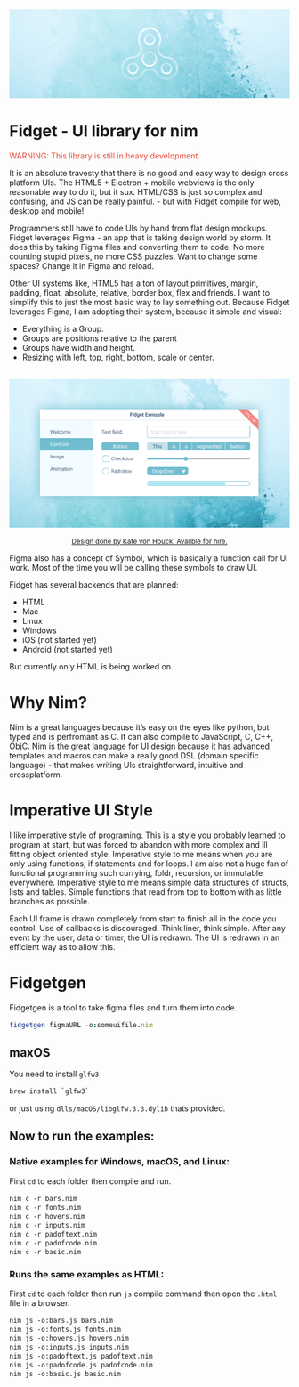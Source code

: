 <img src="examples/banner.png">

# Fidget - UI library for nim

<p style="color: #e74c3c">WARNING: This library is still in heavy development.</p>

It is an absolute travesty that there is no good and easy way to design cross platform UIs. The HTML5 + Electron + mobile webviews is the only reasonable way to do it, but it sux. HTML/CSS is just so complex and confusing, and JS can be really painful. - but with Fidget compile for web, desktop and mobile!

Programmers still have to code UIs by hand from flat design mockups. Fidget leverages Figma - an app that is taking design world by storm. It does this by taking Figma files and converting them to code. No more counting stupid pixels, no more CSS puzzles. Want to change some spaces? Change it in Figma and reload.

Other UI systems like, HTML5 has a ton of layout primitives, margin, padding, float, absolute, relative, border box, flex and friends. I want to simplify this to just the most basic way to lay something out. Because Fidget leverages Figma, I am adopting their system, because it simple and visual:

* Everything is a Group.
* Groups are positions relative to the parent
* Groups have width and height.
* Resizing with left, top, right, bottom, scale or center.

<p align="center">
  <br>
  <img src="examples/uiExampleIce.png">
</p>
<p align="center" style='font-size:12px'>
  <a href="http://kate.vonhouck.com/">Design done by Kate von Houck. Avalible for hire.</a>
</p>

Figma also has a concept of Symbol, which is basically a function call for UI work. Most of the time you will be calling these symbols to draw UI.

Fidget has several backends that are planned:
* HTML
* Mac
* Linux
* Windows
* iOS (not started yet)
* Android (not started yet)

But currently only HTML is being worked on.

# Why Nim?

Nim is a great languages because it’s easy on the eyes like python, but typed and is perfromant as C. It can also compile to JavaScript, C, C++, ObjC. Nim is the great language for UI design because it has advanced templates and macros can make a really good DSL (domain specific language) - that makes writing UIs straightforward, intuitive and crossplatform.

# Imperative UI Style

I like imperative style of programing. This is a style you probably learned to program at start, but was forced to abandon with more complex and ill fitting object oriented style. Imperative style to me means when you are only using functions, if statements and for loops. I am also not a huge fan of functional programming such currying, foldr, recursion, or immutable everywhere. Imperative style to me means simple data structures of structs, lists and tables. Simple functions that read from top to bottom with as little branches as possible.

Each UI frame is drawn completely from start to finish all in the code you control. Use of callbacks is discouraged. Think liner, think simple. After any event by the user, data or timer, the UI is redrawn. The UI is redrawn in an efficient way as to allow this.

# Fidgetgen

Fidgetgen is a tool to take figma files and turn them into code.

```nim
fidgetgen figmaURL -o:someuifile.nim
```

## maxOS

You need to install `glfw3`

```sh
brew install `glfw3`
```

or just using `dlls/macOS/libglfw.3.3.dylib` thats provided.


## Now to run the examples:

### Native examples for Windows, macOS, and Linux:

First `cd` to each folder then compile and run.

```
nim c -r bars.nim
nim c -r fonts.nim
nim c -r hovers.nim
nim c -r inputs.nim
nim c -r padoftext.nim
nim c -r padofcode.nim
nim c -r basic.nim
```

### Runs the same examples as HTML:

First `cd` to each folder then run `js` compile command then open the `.html` file in a browser.

```
nim js -o:bars.js bars.nim
nim js -o:fonts.js fonts.nim
nim js -o:hovers.js hovers.nim
nim js -o:inputs.js inputs.nim
nim js -o:padoftext.js padoftext.nim
nim js -o:padofcode.js padofcode.nim
nim js -o:basic.js basic.nim
```